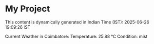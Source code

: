 # My Project

This content is dynamically generated in Indian Time (IST): 2025-06-26 19:09:26 IST


Current Weather in Coimbatore:
Temperature: 25.88 °C
Condition: mist
